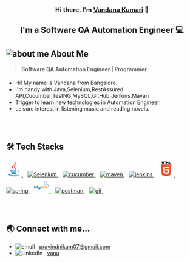 <h3 align="center">Hi there, I'm <a href="https://www.linkedin.com/in/vanu/" target="_blank" rel="noreferrer">Vandana Kumari</a> 👋</h3>

<h2 align="center">I'm a Software QA Automation Engineer 💻</h2>

## <img width="26" height="26" alt="about me" src="https://cdn-icons-png.flaticon.com/512/6997/6997662.png"> About Me 
> #### Software QA Automation Engineer | Programmer
<!--<span><img width="30" height="30" alt="javaScript" src="https://user-images.githubusercontent.com/101383047/184540783-5fbe075d-a347-4883-8192-b43925cdd60e.png"></span>-->
- Hi! My name is Vandana from Bangalore.
- I'm handy with Java,Selenium,RestAssured API,Cucumber,TestNG,MySQL,GitHub,Jenkins,Mavan
- Trigger to learn new technologies in Automation Engineer.
- Leisure interest in listening music and reading novels.

</br></br>
## 🛠️ Tech Stacks
<p align="left"> 
<a href="https://www.java.com" target="_blank" rel="noreferrer"> <img src="https://raw.githubusercontent.com/devicons/devicon/master/icons/java/java-original.svg" alt="java" width="40" height="40"/> </a> &nbsp;&nbsp;
<a href="https://www.java.com" target="_blank" rel="noreferrer"> <img src="https://www.svgrepo.com/show/354321/selenium.svg" alt="Selenium" width="40" height="40"/> </a> &nbsp;&nbsp;
<a href="https://www.java.com" target="_blank" rel="noreferrer"> <img src="https://www.svgrepo.com/show/353625/cucumber.svg" alt="cucumber" width="40" height="40"/> </a> &nbsp;&nbsp;
<a href="https://www.java.com" target="_blank" rel="noreferrer"> <img src="https://www.svgrepo.com/show/354051/maven.svg" alt="maven" width="40" height="40"/> </a> &nbsp;&nbsp;
<a href="https://www.java.com" target="_blank" rel="noreferrer"> <img src="https://www.svgrepo.com/show/353929/jenkins.svg" alt="jenkins" width="40" height="40"/> </a> &nbsp;&nbsp;
<a href="https://www.w3.org/html/" target="_blank" rel="noreferrer"> <img src="https://raw.githubusercontent.com/devicons/devicon/master/icons/html5/html5-original-wordmark.svg" alt="html5" width="40" height="40"/> </a> &nbsp;&nbsp;
<a href="https://spring.io/" target="_blank" rel="noreferrer"> <img src="https://www.vectorlogo.zone/logos/springio/springio-icon.svg" alt="spring" width="40" height="40"/> </a> &nbsp;&nbsp;
<a href="https://www.mysql.com/" target="_blank" rel="noreferrer"> <img src="https://raw.githubusercontent.com/devicons/devicon/master/icons/mysql/mysql-original-wordmark.svg" alt="mysql" width="40" height="40"/> </a> &nbsp;&nbsp;
<a href="https://postman.com" target="_blank" rel="noreferrer"> <img src="https://www.vectorlogo.zone/logos/getpostman/getpostman-icon.svg" alt="postman" width="40" height="40"/> </a> &nbsp;&nbsp;
<a href="https://git-scm.com/" target="_blank" rel="noreferrer"> <img src="https://www.vectorlogo.zone/logos/git-scm/git-scm-icon.svg" alt="git" width="40" height="40"/> </a> &nbsp;&nbsp;
</p>

</br></br>
## 🌏 Connect with me...

- <img width="26" height="26" alt="email" src="https://user-images.githubusercontent.com/101383047/189492660-adb48aa4-e0c0-417b-9268-db71d99d389f.png"> &nbsp; pravindnikam07@gmail.com
- <img width="26" height="26" alt="LinkedIn" src="https://user-images.githubusercontent.com/101383047/189492379-0165edd5-b873-4df7-b85b-8fe8e624694c.png"> &nbsp; [vanu](https://www.linkedin.com/in/vanu//)


<!--
**kumarivanu/kumarivanu** is a ✨ _special_ ✨ repository because its `README.md` (this file) appears on your GitHub profile.

Here are some ideas to get you started:

- 🔭 I’m currently working on ...
- 🌱 I’m currently learning ...
- 👯 I’m looking to collaborate on ...
- 🤔 I’m looking for help with ...
- 💬 Ask me about ...
- 📫 How to reach me: ...
- 😄 Pronouns: ...
- ⚡ Fun fact: ...
-->
